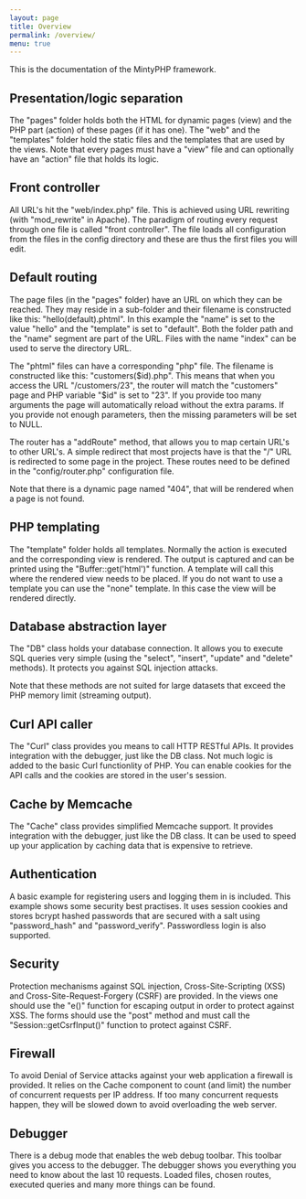 ```yaml
---
layout: page
title: Overview
permalink: /overview/
menu: true
---
```


This is the documentation of the MintyPHP framework.

## Presentation/logic separation

The "pages" folder holds both the HTML for dynamic pages (view) and the PHP part (action) of these pages (if it has one).
The "web" and the "templates" folder hold the static files and the templates that are used by the views.
Note that every pages must have a "view" file and can optionally have an "action" file that holds its logic.

## Front controller

All URL's hit the "web/index.php" file. This is achieved using URL rewriting (with "mod_rewrite" in Apache).
The paradigm of routing every request through one file is called "front controller".
The file loads all configuration from the files in the config directory and these are thus the first files you will edit.

## Default routing

The page files (in the "pages" folder) have an URL on which they can be reached.
They may reside in a sub-folder and their filename is constructed like this: "hello(default).phtml".
In this example the "name" is set to the value "hello" and the "template" is set to "default".
Both the folder path and the "name" segment are part of the URL.
Files with the name "index" can be used to serve the directory URL.

The "phtml" files can have a corresponding "php" file. The filename is constructed like this: "customers($id).php".
This means that when you access the URL "/customers/23", the router will match the "customers" page and PHP variable "$id" is set to "23".
If you provide too many arguments the page will automatically reload without the extra params.
If you provide not enough parameters, then the missing parameters will be set to NULL.

The router has a "addRoute" method, that allows you to map certain URL's to other URL's.
A simple redirect that most projects have is that the "/" URL is redirected to some page in the project.
These routes need to be defined in the "config/router.php" configuration file.

Note that there is a dynamic page named "404", that will be rendered when a page is not found.

## PHP templating

The "template" folder holds all templates. Normally the action is executed and the corresponding view is rendered.
The output is captured and can be printed using the "Buffer::get('html')" function.
A template will call this where the rendered view needs to be placed.
If you do not want to use a template you can use the "none" template.
In this case the view will be rendered directly.

## Database abstraction layer

The "DB" class holds your database connection.
It allows you to execute SQL queries very simple (using the "select", "insert", "update" and "delete" methods).
It protects you against SQL injection attacks.

Note that these methods are not suited for large datasets that exceed the PHP memory limit (streaming output).

## Curl API caller

The "Curl" class provides you means to call HTTP RESTful APIs.
It provides integration with the debugger, just like the DB class.
Not much logic is added to the basic Curl functionlity of PHP.
You can enable cookies for the API calls and the cookies are stored in the user's session.

## Cache by Memcache

The "Cache" class provides simplified Memcache support.
It provides integration with the debugger, just like the DB class.
It can be used to speed up your application by caching data that is expensive to retrieve.

## Authentication

A basic example for registering users and logging them in is included. This example shows some security best practises.
It uses session cookies and stores bcrypt hashed passwords that are secured with a salt using "password_hash" and "password_verify".
Passwordless login is also supported.

## Security

Protection mechanisms against SQL injection, Cross-Site-Scripting (XSS) and Cross-Site-Request-Forgery (CSRF) are provided.
In the views one should use the "e()" function for escaping output in order to protect against XSS.
The forms should use the "post" method and must call the "Session::getCsrfInput()" function to protect against CSRF.

## Firewall

To avoid Denial of Service attacks against your web application a firewall is provided.
It relies on the Cache component to count (and limit) the number of concurrent requests per IP address.
If too many concurrent requests happen, they will be slowed down to avoid overloading the web server.

## Debugger

There is a debug mode that enables the web debug toolbar. This toolbar gives you access to the debugger.
The debugger shows you everything you need to know about the last 10 requests.
Loaded files, chosen routes, executed queries and many more things can be found.
